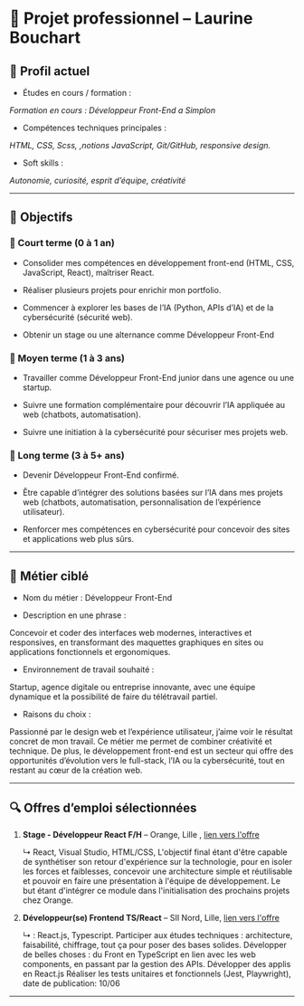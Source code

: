 # 💼 Projet professionnel – Laurine Bouchart


## 👤 Profil actuel
- Études en cours / formation :


*Formation en cours : Développeur Front-End a Simplon*
- Compétences techniques principales :


*HTML, CSS, Scss, ,notions JavaScript, Git/GitHub, responsive design.*
- Soft skills :


*Autonomie, curiosité, esprit d’équipe, créativité*


---


## 🎯 Objectifs


### 🔹 Court terme (0 à 1 an)
- Consolider mes compétences en développement front-end (HTML, CSS, JavaScript, React), maîtriser React.


- Réaliser plusieurs projets pour enrichir mon portfolio.


- Commencer à explorer les bases de l’IA (Python, APIs d’IA) et de la cybersécurité (sécurité web).


- Obtenir un stage ou une alternance comme Développeur Front-End


### 🔹 Moyen terme (1 à 3 ans)
- Travailler comme Développeur Front-End junior dans une agence ou une startup.


- Suivre une formation complémentaire pour découvrir l’IA appliquée au web (chatbots, automatisation).


- Suivre une initiation à la cybersécurité pour sécuriser mes projets web.




### 🔹 Long terme (3 à 5+ ans)
- Devenir Développeur Front-End confirmé.


- Être capable d’intégrer des solutions basées sur l’IA dans mes projets web (chatbots, automatisation, personnalisation de l’expérience utilisateur).


- Renforcer mes compétences en cybersécurité pour concevoir des sites et applications web plus sûrs.






---


## 💼 Métier ciblé
- Nom du métier : Développeur Front-End


- Description en une phrase :


Concevoir et coder des interfaces web modernes, interactives et responsives, en transformant des maquettes graphiques en sites ou applications fonctionnels et ergonomiques.


- Environnement de travail souhaité :


Startup, agence digitale ou entreprise innovante, avec une équipe dynamique et la possibilité de faire du télétravail partiel.


- Raisons du choix :


Passionné par le design web et l’expérience utilisateur, j’aime voir le résultat concret de mon travail. Ce métier me permet de combiner créativité et technique. De plus, le développement front-end est un secteur qui offre des opportunités d’évolution vers le full-stack, l’IA ou la cybersécurité, tout en restant au cœur de la création web.


---


## 🔍 Offres d’emploi sélectionnées
1. **Stage - Développeur React F/H** – Orange, Lille , [lien vers l'offre  ](https://www.wizbii.com/company/orange/job/stage-developpeur-react-f-h?utm_source=chatgpt.com)
 
   ↳ React, Visual Studio, HTML/CSS,
    L'objectif final étant d'être capable de synthétiser son retour d'expérience sur la technologie, pour en isoler les forces et faiblesses, concevoir une architecture simple et réutilisable et pouvoir en faire une présentation à l'équipe de développement. Le but étant d'intégrer ce module dans l'initialisation des prochains projets chez Orange.



4. **Développeur(se) Frontend TS/React** – SII Nord, Lille, [lien vers l'offre](https://www.welcometothejungle.com/fr/companies/sii/jobs/developpeur-se-frontend-ts-react-lille_lille?utm_source=chatgpt.com)  
   
   ↳ : React.js, Typescript.
   Participer aux études techniques : architecture, faisabilité, chiffrage, tout ça pour poser des bases solides.
Développer de belles choses : du Front en TypeScript en lien avec les web components, en passant par la gestion des APIs. 
Développer des applis en React.js
Réaliser les tests unitaires et fonctionnels (Jest, Playwright),
date de publication: 10/06


---


